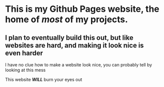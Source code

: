 # This is my Github Pages website, the home of *most* of my projects.

I plan to **eventually** build this out, but like websites are hard, and making it look nice is even harder
---
I have no clue how to make a website look nice, you can probably tell by looking at this mess

This website ***WILL*** burn your eyes out